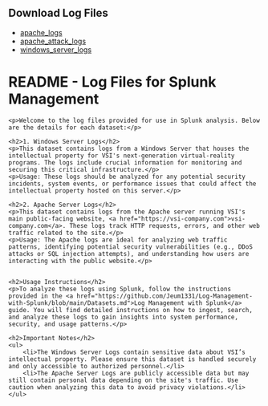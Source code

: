 ## Download Log Files
<ul>
  <li><a href="https://github.com/user-attachments/files/19321507/apache_logs.zip">apache_logs</a></li>
  <li><a href="https://github.com/user-attachments/files/19321540/apache_attack_logs.zip">apache_attack_logs</a></li>
  <li><a href="https://github.com/user-attachments/files/19321542/windows_server_logs.zip">windows_server_logs</a></li>
</ul>

<!DOCTYPE html>
<html lang="en">
<head>
    <meta charset="UTF-8">
    <meta name="viewport" content="width=device-width, initial-scale=1.0">
    <title>Log Files README</title>
</head>
<body>
    <h1>README - Log Files for Splunk Management</h1>

    <p>Welcome to the log files provided for use in Splunk analysis. Below are the details for each dataset:</p>

    <h2>1. Windows Server Logs</h2>
    <p>This dataset contains logs from a Windows Server that houses the intellectual property for VSI's next-generation virtual-reality programs. The logs include crucial information for monitoring and securing this critical infrastructure.</p>
    <p>Usage: These logs should be analyzed for any potential security incidents, system events, or performance issues that could affect the intellectual property hosted on this server.</p>

    <h2>2. Apache Server Logs</h2>
    <p>This dataset contains logs from the Apache server running VSI's main public-facing website, <a href="https://vsi-company.com">vsi-company.com</a>. These logs track HTTP requests, errors, and other web traffic related to the site.</p>
    <p>Usage: The Apache logs are ideal for analyzing web traffic patterns, identifying potential security vulnerabilities (e.g., DDoS attacks or SQL injection attempts), and understanding how users are interacting with the public website.</p>


    <h2>Usage Instructions</h2>
    <p>To analyze these logs using Splunk, follow the instructions provided in the <a href="https://github.com/Jeum1331/Log-Management-with-Splunk/blob/main/Datasets.md">Log Management with Splunk</a> guide. You will find detailed instructions on how to ingest, search, and analyze these logs to gain insights into system performance, security, and usage patterns.</p>

    <h2>Important Notes</h2>
    <ul>
        <li>The Windows Server Logs contain sensitive data about VSI’s intellectual property. Please ensure this dataset is handled securely and only accessible to authorized personnel.</li>
        <li>The Apache Server Logs are publicly accessible data but may still contain personal data depending on the site's traffic. Use caution when analyzing this data to avoid privacy violations.</li>
    </ul>
</body>
</html>
